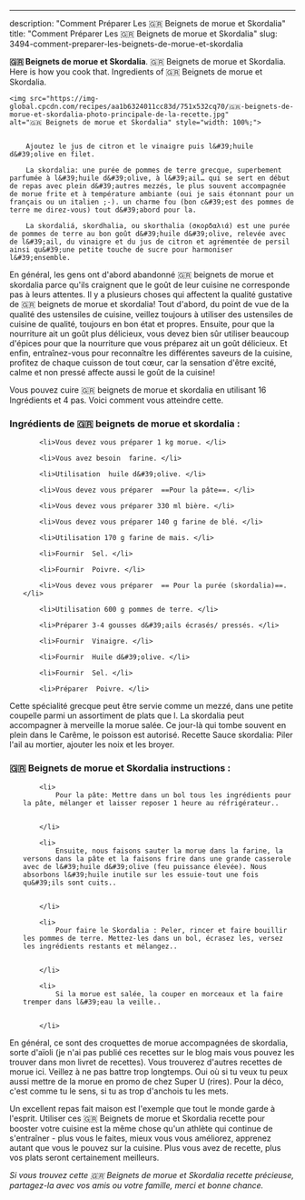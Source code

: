 ---
description: "Comment Préparer Les 🇬🇷 ️Beignets de morue et Skordalia"
title: "Comment Préparer Les 🇬🇷 ️Beignets de morue et Skordalia"
slug: 3494-comment-preparer-les-beignets-de-morue-et-skordalia

<p>
	<strong>🇬🇷 ️Beignets de morue et Skordalia</strong>. 
	🇬🇷 ️Beignets de morue et Skordalia. Here is how you cook that. Ingredients of 🇬🇷 ️Beignets de morue et Skordalia.
</p>
<p>
	
	<img src="https://img-global.cpcdn.com/recipes/aa1b6324011cc83d/751x532cq70/🇬🇷-️beignets-de-morue-et-skordalia-photo-principale-de-la-recette.jpg" alt="🇬🇷 ️Beignets de morue et Skordalia" style="width: 100%;">
	
	
		Ajoutez le jus de citron et le vinaigre puis l&#39;huile d&#39;olive en filet.
	
		La skordalia: une purée de pommes de terre grecque, superbement parfumée à l&#39;huile d&#39;olive, à l&#39;ail… qui se sert en début de repas avec plein d&#39;autres mezzés, le plus souvent accompagnée de morue frite et à température ambiante (oui je sais étonnant pour un français ou un italien ;-). un charme fou (bon c&#39;est des pommes de terre me direz-vous) tout d&#39;abord pour la.
	
		La skordaliá, skordhalia, ou skorthalia (σκορδαλιά) est une purée de pommes de terre au bon goût d&#39;huile d&#39;olive, relevée avec de l&#39;ail, du vinaigre et du jus de citron et agrémentée de persil ainsi qu&#39;une petite touche de sucre pour harmoniser l&#39;ensemble.
	
</p>

En général, les gens ont d'abord abandonné 🇬🇷 ️beignets de morue et skordalia parce qu'ils craignent que le goût de leur cuisine ne corresponde pas à leurs attentes. Il y a plusieurs choses qui affectent la qualité gustative de 🇬🇷 ️beignets de morue et skordalia! Tout d'abord, du point de vue de la qualité des ustensiles de cuisine, veillez toujours à utiliser des ustensiles de cuisine de qualité, toujours en bon état et propres. Ensuite, pour que la nourriture ait un goût plus délicieux, vous devez bien sûr utiliser beaucoup d'épices pour que la nourriture que vous préparez ait un goût délicieux. Et enfin, entraînez-vous pour reconnaître les différentes saveurs de la cuisine, profitez de chaque cuisson de tout cœur, car la sensation d'être excité, calme et non pressé affecte aussi le goût de la cuisine!

<!--inarticleads1-->

Vous pouvez cuire 🇬🇷 ️beignets de morue et skordalia en utilisant 16 Ingrédients et 4 pas. Voici comment vous atteindre cette.

<h3>Ingrédients de 🇬🇷 ️beignets de morue et skordalia :</h3>

<ol>
	
		<li>Vous devez vous préparer 1 kg morue. </li>
	
		<li>Vous avez besoin  farine. </li>
	
		<li>Utilisation  huile d&#39;olive. </li>
	
		<li>Vous devez vous préparer  ==Pour la pâte==. </li>
	
		<li>Vous devez vous préparer 330 ml bière. </li>
	
		<li>Vous devez vous préparer 140 g farine de blé. </li>
	
		<li>Utilisation 170 g farine de mais. </li>
	
		<li>Fournir  Sel. </li>
	
		<li>Fournir  Poivre. </li>
	
		<li>Vous devez vous préparer  == Pour la purée (skordalia)==. </li>
	
		<li>Utilisation 600 g pommes de terre. </li>
	
		<li>Préparer 3-4 gousses d&#39;ails écrasés/ pressés. </li>
	
		<li>Fournir  Vinaigre. </li>
	
		<li>Fournir  Huile d&#39;olive. </li>
	
		<li>Fournir  Sel. </li>
	
		<li>Préparer  Poivre. </li>
	
</ol>

Cette spécialité grecque peut être servie comme un mezzé, dans une petite coupelle parmi un assortiment de plats que l. La skordalia peut accompagner à merveille la morue salée. Ce jour-là qui tombe souvent en plein dans le Carême, le poisson est autorisé. Recette Sauce skordalia: Piler l&#39;ail au mortier, ajouter les noix et les broyer. 

<!--inarticleads2-->

<h3>🇬🇷 ️Beignets de morue et Skordalia instructions :</h3>

<ol>
	
		<li>
			Pour la pâte: Mettre dans un bol tous les ingrédients pour la pâte, mélanger et laisser reposer 1 heure au réfrigérateur..
			
			
		</li>
	
		<li>
			Ensuite, nous faisons sauter la morue dans la farine, la versons dans la pâte et la faisons frire dans une grande casserole avec de l&#39;huile d&#39;olive (feu puissance élevée). Nous absorbons l&#39;huile inutile sur les essuie-tout une fois qu&#39;ils sont cuits..
			
			
		</li>
	
		<li>
			Pour faire le Skordalia : Peler, rincer et faire bouillir les pommes de terre. Mettez-les dans un bol, écrasez les, versez les ingrédients restants et mélangez..
			
			
		</li>
	
		<li>
			Si la morue est salée, la couper en morceaux et la faire tremper dans l&#39;eau la veille..
			
			
		</li>
	
</ol>

En général, ce sont des croquettes de morue accompagnées de skordalia, sorte d&#39;aïoli (je n&#39;ai pas publié ces recettes sur le blog mais vous pouvez les trouver dans mon livret de recettes). Vous trouverez d&#39;autres recettes de morue ici. Veillez à ne pas battre trop longtemps. Oui où si tu veux tu peux aussi mettre de la morue en promo de chez Super U (rires). Pour la déco, c&#39;est comme tu le sens, si tu as trop d&#39;anchois tu les mets. 

<!--inarticleads1-->

<p>
Un excellent repas fait maison est l'exemple que tout le monde garde à l'esprit. Utiliser ces 🇬🇷 ️Beignets de morue et Skordalia recette pour booster votre cuisine est la même chose qu'un athlète qui continue de s'entraîner - plus vous le faites, mieux vous vous améliorez, apprenez autant que vous le pouvez sur la cuisine. Plus vous avez de recette, plus vos plats seront certainement meilleurs.
</p>

<p>
<i>Si vous trouvez cette 🇬🇷 ️Beignets de morue et Skordalia recette précieuse, partagez-la avec vos amis ou votre famille, merci et bonne chance.</i>
</p>
